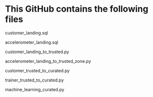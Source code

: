# This GitHub contains the following files

customer_landing.sql

accelerometer_landing.sql

customer_landing_to_trusted.py

accelerometer_landing_to_trusted_zone.py

customer_trusted_to_curated.py

trainer_trusted_to_curated.py

machine_learning_curated.py
